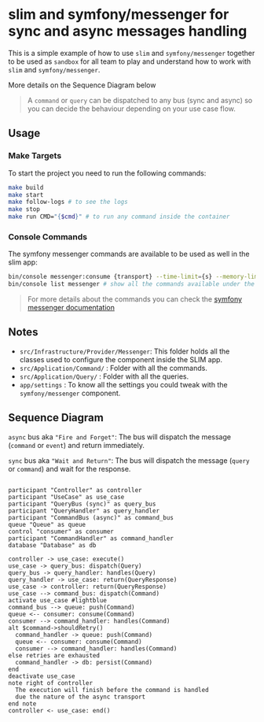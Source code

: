 # slim and symfony/messenger for sync and async messages handling

This is a simple example of how to use `slim` and `symfony/messenger` together to be used as `sandbox` for all team to play and understand how to work with `slim` and `symfony/messenger`. 

More details on the Sequence Diagram below

> A `command` or `query` can be dispatched to any bus (sync and async) so you can decide the behaviour depending on your use case flow.

## Usage
### Make Targets
To start the project you need to run the following commands:

```sh
make build
make start
make follow-logs # to see the logs 
make stop
make run CMD="{$cmd}" # to run any command inside the container
```

### Console Commands
The symfony messenger commands are available to be used as well in the slim app:

```sh
bin/console messenger:consume {transport} --time-limit={s} --memory-limit={mb} --limit={quantity} # to consume the async messages
bin/console list messenger # show all the commands available under the messenger component in the slim app
```
> For more details about the commands you can check the [symfony messenger documentation](https://symfony.com/doc/current/messenger.html)

## Notes
- `src/Infrastructure/Provider/Messenger`: This folder holds all the classes used to configure the component inside the SLIM app.
- `src/Application/Command/` : Folder with all the commands.
- `src/Application/Query/` : Folder with all the queries.
- `app/settings` : To know all the settings you could tweak with the `symfony/messenger` component.

## Sequence Diagram

`async` bus aka `"Fire and Forget"`: The bus will dispatch the message (`command` or `event`) and return immediately.

`sync` bus aka `"Wait and Return"`: The bus will dispatch the message (`query` or `command`) and wait for the response.


```plantuml

participant "Controller" as controller
participant "UseCase" as use_case
participant "QueryBus (sync)" as query_bus
participant "QueryHandler" as query_handler
participant "CommandBus (async)" as command_bus
queue "Queue" as queue
control "consumer" as consumer
participant "CommandHandler" as command_handler
database "Database" as db

controller -> use_case: execute()
use_case -> query_bus: dispatch(Query)
query_bus -> query_handler: handles(Query)
query_handler -> use_case: return(QueryResponse)
use_case -> controller: return(QueryResponse)
use_case --> command_bus: dispatch(Command)
activate use_case #lightblue
command_bus --> queue: push(Command)
queue <-- consumer: consume(Command)
consumer --> command_handler: handles(Command)
alt $command->shouldRetry()
  command_handler -> queue: push(Command)
  queue <-- consumer: consume(Command)
  consumer --> command_handler: handles(Command)
else retries are exhausted
  command_handler -> db: persist(Command)
end
deactivate use_case
note right of controller
  The execution will finish before the command is handled
  due the nature of the async transport
end note
controller <- use_case: end()

```